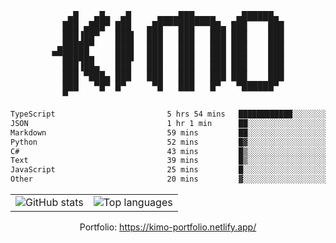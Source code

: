 <div align="center">
<pre>
   ▄█   ▄█▄  ▄█     ▄▄▄▄███▄▄▄▄    ▄██████▄ 
  ███ ▄███▀ ███   ▄██▀▀▀███▀▀▀██▄ ███    ███
  ███▐██▀   ███▌  ███   ███   ███ ███    ███
 ▄█████▀    ███▌  ███   ███   ███ ███    ███
▀▀█████▄    ███▌  ███   ███   ███ ███    ███
  ███▐██▄   ███   ███   ███   ███ ███    ███
  ███ ▀███▄ ███   ███   ███   ███ ███    ███
  ███   ▀█▀ █▀     ▀█   ███   █▀   ▀██████▀ 
  ▀                                         
</pre>
  

<!--START_SECTION:waka-->

```txt
TypeScript                         5 hrs 54 mins   ████████████░░░░░░░░░░░░░   47.61 %
JSON                               1 hr 1 min      ██░░░░░░░░░░░░░░░░░░░░░░░   08.26 %
Markdown                           59 mins         ██░░░░░░░░░░░░░░░░░░░░░░░   08.00 %
Python                             52 mins         █▓░░░░░░░░░░░░░░░░░░░░░░░   07.06 %
C#                                 43 mins         █▒░░░░░░░░░░░░░░░░░░░░░░░   05.89 %
Text                               39 mins         █▒░░░░░░░░░░░░░░░░░░░░░░░   05.32 %
JavaScript                         25 mins         █░░░░░░░░░░░░░░░░░░░░░░░░   03.38 %
Other                              20 mins         ▓░░░░░░░░░░░░░░░░░░░░░░░░   02.71 %
```

<!--END_SECTION:waka-->

<table align="center">
  <tr>
    <td valign="top">
      <img alt="GitHub stats"
           src="https://github-readme-stats.vercel.app/api?username=kim0chi&show_icons=true&hide_title=true&rank_icon=percentile&line_height=28&hide_border=true&theme=dark" />
    </td>
    <td valign="top">
      <img alt="Top languages"
           src="https://github-readme-stats.vercel.app/api/top-langs/?username=kim0chi&layout=compact&card_width=420&langs_count=8&hide_border=true&theme=dark" />
    </td>
  </tr>
</table>

Portfolio: https://kimo-portfolio.netlify.app/


